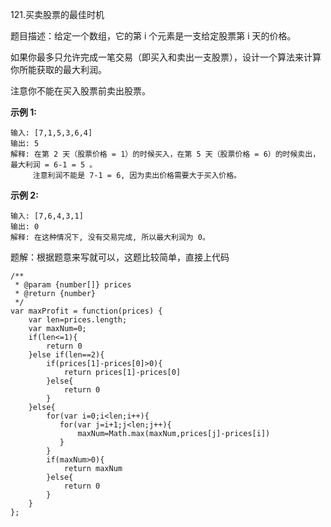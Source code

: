 121.买卖股票的最佳时机

题目描述：给定一个数组，它的第 i 个元素是一支给定股票第 i 天的价格。

如果你最多只允许完成一笔交易（即买入和卖出一支股票），设计一个算法来计算你所能获取的最大利润。

注意你不能在买入股票前卖出股票。

 **示例 1:** 

```
输入: [7,1,5,3,6,4]
输出: 5
解释: 在第 2 天（股票价格 = 1）的时候买入，在第 5 天（股票价格 = 6）的时候卖出，最大利润 = 6-1 = 5 。
     注意利润不能是 7-1 = 6, 因为卖出价格需要大于买入价格。
```

 **示例 2:** 

```
输入: [7,6,4,3,1]
输出: 0
解释: 在这种情况下, 没有交易完成, 所以最大利润为 0。
```

题解：根据题意来写就可以，这题比较简单，直接上代码

```
/**
 * @param {number[]} prices
 * @return {number}
 */
var maxProfit = function(prices) {
    var len=prices.length;
    var maxNum=0;
    if(len<=1){
        return 0
    }else if(len==2){
        if(prices[1]-prices[0]>0){
            return prices[1]-prices[0]
        }else{
            return 0
        }
    }else{
        for(var i=0;i<len;i++){
           for(var j=i+1;j<len;j++){
               maxNum=Math.max(maxNum,prices[j]-prices[i])
           }
        }
        if(maxNum>0){
            return maxNum
        }else{
            return 0
        }
    }
};
```

